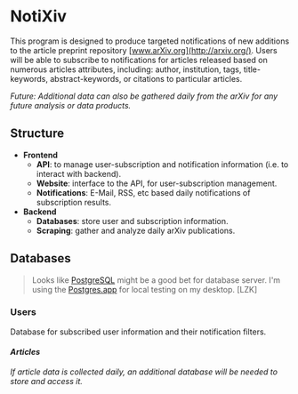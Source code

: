 # NotiXiv

This program is designed to produce targeted notifications of new additions to the article preprint
repository [www.arXiv.org](http://arxiv.org/).  Users will be able to subscribe to notifications
for articles released based on numerous articles attributes, including: author, institution, tags,
title-keywords, abstract-keywords, or citations to particular articles.

*Future: Additional data can also be gathered daily from the arXiv for any future analysis or data
products.*


## Structure
-   **Frontend**
    +   **API**: to manage user-subscription and notification information (i.e. to interact with
        backend).
    +   **Website**: interface to the API, for user-subscription management.
    +   **Notifications**: E-Mail, RSS, etc based daily notifications of subscription results.
-   **Backend**
    +   **Databases**: store user and subscription information.
    +   **Scraping**: gather and analyze daily arXiv publications.


## Databases
> Looks like [PostgreSQL](http://www.postgresql.org/) might be a good bet for database server.  I'm
using the [Postgres.app](http://postgresapp.com/) for local testing on my desktop.  [LZK]

### Users  
Database for subscribed user information and their notification filters.

#### *Articles*
*If article data is collected daily, an additional database will be needed to store and access it.*
